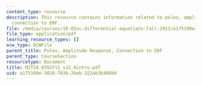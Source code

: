 ```yaml
---
content_type: resource
description: This resource contains information related to poles, amplitude response,
  connection to ERF.
file: /media/courses/18-03sc-differential-equations-fall-2011/a175190e38187b3b26eb322ab3b404b9_MIT18_03SCF11_s31_0intro.pdf
file_type: application/pdf
learning_resource_types: []
ocw_type: OCWFile
parent_title: Poles, Amplitude Response, Connection to ERF
parent_type: CourseSection
resourcetype: Document
title: MIT18_03SCF11_s31_0intro.pdf
uid: a175190e-3818-7b3b-26eb-322ab3b404b9
---
```

